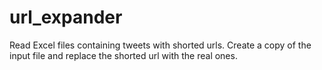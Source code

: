 url_expander
============

Read Excel files containing tweets with shorted urls. Create a copy of the input file and replace the shorted url with the real ones.
